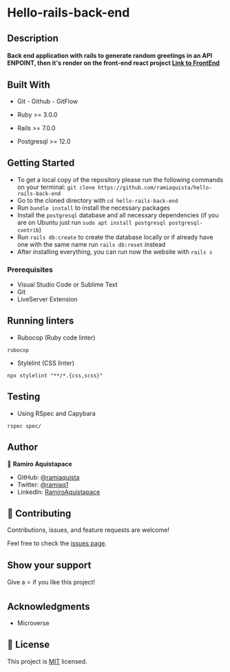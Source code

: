 # Hello-rails-back-end

## Description

#### Back end application with rails to generate random greetings in an API ENPOINT, then it's render on the front-end react project [Link to FrontEnd](https://github.com/ramiaquista/hello-react-front-end)

## Built With

- Git - Github - GitFlow

- Ruby >= 3.0.0

- Rails >= 7.0.0

- Postgresql >= 12.0

## Getting Started

- To get a local copy of the repository please run the following commands on your terminal: `git clone https://github.com/ramiaquista/hello-rails-back-end`
- Go to the cloned directory with `cd hello-rails-back-end`
- Run `bundle install` to install the necessary packages
- Install the `postgresql` database and all necessary dependencies (if you are on Ubuntu just run `sudo apt install postgresql postgresql-contrib`)
- Run `rails db:create` to create the database locally or if already have one with the same name run `rails db:reset` instead
- After installing everything, you can run now the website with `rails s`

### Prerequisites

- Visual Studio Code or Sublime Text
- Git
- LiveServer Extension

## Running linters
- Rubocop (Ruby code linter)
```
rubocop
```
- Stylelint (CSS linter)
```
npx stylelint "**/*.{css,scss}"
```

## Testing
- Using RSpec and Capybara

``` 
rspec spec/
```

## Author

👤 **Ramiro Aquistapace**

- GitHub: [@ramiaquista](https://github.com/ramiaquista)
- Twitter: [@ramiaq1](https://twitter.com/ramiaq1)
- LinkedIn: [RamiroAquistapace](https://www.linkedin.com/in/ramiro-aquistapace-32b61b204/)

## 🤝 Contributing

Contributions, issues, and feature requests are welcome!

Feel free to check the [issues page](../../issues/).

## Show your support

Give a ⭐️ if you like this project!

## Acknowledgments

- Microverse

## 📝 License

This project is [MIT](./LICENSE) licensed.